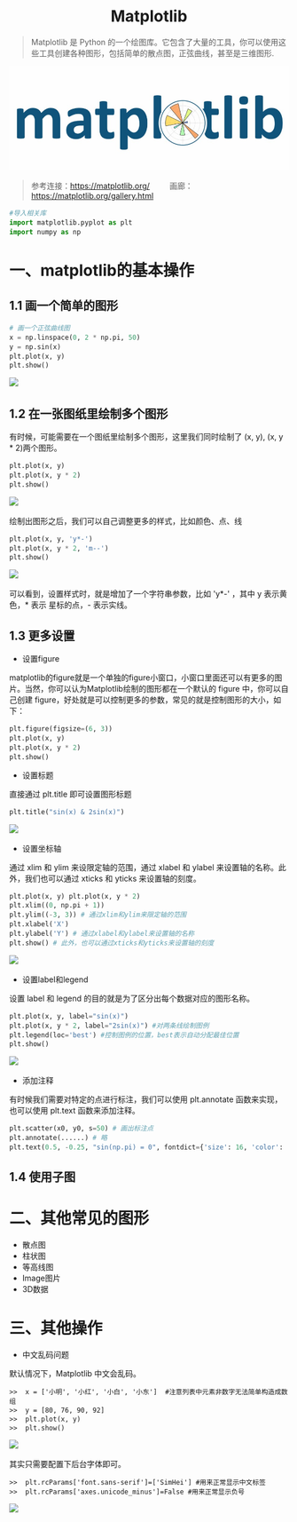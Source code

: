 <h1 align="center">Matplotlib</h1>

> Matplotlib 是 Python 的一个绘图库。它包含了大量的工具，你可以使用这些工具创建各种图形，包括简单的散点图，正弦曲线，甚至是三维图形.

![](https://github.com/jianyongqing/Machine-Learing/blob/master/res/imgs/matplotlib.jpg)

> 参考连接：https://matplotlib.org/ &emsp;&emsp; 画廊：https://matplotlib.org/gallery.html

```Python
#导入相关库
import matplotlib.pyplot as plt
import numpy as np
```

# 一、matplotlib的基本操作

## 1.1 画一个简单的图形

```Python
# 画一个正弦曲线图
x = np.linspace(0, 2 * np.pi, 50)
y = np.sin(x)
plt.plot(x, y)
plt.show()
```

![](https://i.imgur.com/AkBLK2X.png)


## 1.2 在一张图纸里绘制多个图形

有时候，可能需要在一个图纸里绘制多个图形，这里我们同时绘制了 (x, y), (x, y * 2)两个图形。

```Python
plt.plot(x, y)
plt.plot(x, y * 2)
plt.show()
```

![](https://i.imgur.com/8YI0J7G.jpg)

绘制出图形之后，我们可以自己调整更多的样式，比如颜色、点、线

```Python
plt.plot(x, y, 'y*-')
plt.plot(x, y * 2, 'm--')
plt.show()
```

![](https://i.imgur.com/7NRHhtM.png)	

可以看到，设置样式时，就是增加了一个字符串参数，比如 'y*-' ，其中 y 表示黄色，* 表示 星标的点，- 表示实线。


## 1.3 更多设置

- 设置figure
 
matplotlib的figure就是一个单独的figure小窗口，小窗口里面还可以有更多的图片。当然，你可以认为Matplotlib绘制的图形都在一个默认的 figure 中，你可以自己创建 figure，好处就是可以控制更多的参数，常见的就是控制图形的大小，如下：
    
 ```Python   
plt.figure(figsize=(6, 3))
plt.plot(x, y)
plt.plot(x, y * 2)
plt.show()
```	     
   
- 设置标题

直接通过 plt.title 即可设置图形标题

```Python
plt.title("sin(x) & 2sin(x)")
```

![](https://i.imgur.com/yQDqDyQ.jpg)


- 设置坐标轴

通过 xlim 和 ylim 来设限定轴的范围，通过 xlabel 和 ylabel 来设置轴的名称。此外，我们也可以通过 xticks 和 yticks 来设置轴的刻度。	

```Python
plt.plot(x, y) plt.plot(x, y * 2) 
plt.xlim((0, np.pi + 1)) 
plt.ylim((-3, 3)) # 通过xlim和ylim来限定轴的范围 
plt.xlabel('X')  
plt.ylabel('Y') # 通过xlabel和ylabel来设置轴的名称
plt.show() # 此外，也可以通过xticks和yticks来设置轴的刻度
```

![](https://i.imgur.com/11cKMol.jpg)    


- 设置label和legend

设置 label 和 legend 的目的就是为了区分出每个数据对应的图形名称。
 
 ```Python
plt.plot(x, y, label="sin(x)")
plt.plot(x, y * 2, label="2sin(x)") #对两条线绘制图例
plt.legend(loc='best') #控制图例的位置，best表示自动分配最佳位置
plt.show()
```
![](https://i.imgur.com/lItaXlC.jpg)   


- 添加注释
    
有时候我们需要对特定的点进行标注，我们可以使用 plt.annotate 函数来实现，也可以使用 plt.text 函数来添加注释。     
 
```Python
plt.scatter(x0, y0, s=50) # 画出标注点 
plt.annotate(......) # 略 
plt.text(0.5, -0.25, "sin(np.pi) = 0", fontdict={'size': 16, 'color': 'r'})
```

## 1.4 使用子图


# 二、其他常见的图形

- 散点图
- 柱状图
- 等高线图
- Image图片
- 3D数据


# 三、其他操作

- 中文乱码问题

默认情况下，Matplotlib 中文会乱码。

	>>	x = ['小明', '小红', '小白', '小东']  #注意列表中元素非数字无法简单构造成数组
	>>	y = [80, 76, 90, 92]
	>>	plt.plot(x, y)
	>>	plt.show()

![](https://i.imgur.com/yw72tqv.png)

其实只需要配置下后台字体即可。
		
	>>	plt.rcParams['font.sans-serif']=['SimHei'] #用来正常显示中文标签
	>>	plt.rcParams['axes.unicode_minus']=False #用来正常显示负号

![](https://i.imgur.com/OwShong.png)
